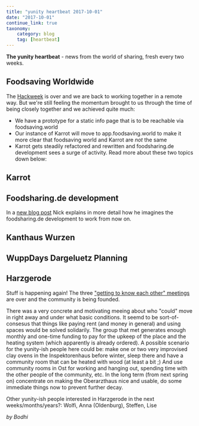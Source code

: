 ```yaml
---
title: "yunity heartbeat 2017-10-01"
date: "2017-10-01"
continue_link: true
taxonomy:
    category: blog
    tag: [heartbeat]
---
```


**The yunity heartbeat** - news from the world of sharing, fresh every two weeks.

## Foodsaving Worldwide
The [Hackweek](../2017-09-17) is over and we are back to working together in a remote way. But we're still feeling the momentum brought to us through the time of being closely together and we achieved quite much:
* We have a prototype for a static info page that is to be reachable via foodsaving.world
* Our instance of Karrot will move to app.foodsaving.world to make it more clear that foodsaving world and Karrot are _not_ the same
* Karrot gets steadily refactored and rewritten and foodsharing.de development sees a surge of activity. Read more about these two topics down below:

## Karrot

## Foodsharing.de development
In a [new blog post](https://devblog.foodsharing.de/2017/09/19/a-plan.html) Nick explains in more detail how he imagines the foodsharing.de development to work from now on. 

## Kanthaus Wurzen

## WuppDays Dargeluetz Planning

## Harzgerode
Stuff is happening again! The three ["getting to know each other" meetings](https://www.gemeinschaftsstifter.info/gemeinschafts-initialtreffen/) are over and the community is being founded.

There was a very concrete and motivating meeing about who "could" move in right away and under what basic conditions. It seemd to be sort-of-consesus that things like paying rent (and money in general) and using spaces would be solved solidarily. The group that met generates enough monthly and one-time funding to pay for the upkeep of the place and the heating system (which apparently is already ordered). A possible scenario for the yunity-ish people here could be: make one or two very improvised clay ovens in the Inspektorenhaus before winter, sleep there and have a community room that can be heated with wood (at least a bit ;)  And use community rooms in Ost for working and hanging out, spending time with the other people of the community, etc. In the long term (from next spring on) concentrate on making the Oberarzthaus nice and usable, do some immediate things now to prevent further decay.

Other yunity-ish people interested in Harzgerode in the next weeks/months/years?: Wolfi, Anna (Oldenburg), Steffen, Lise

_by Bodhi_
